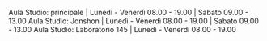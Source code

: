 Aula Studio: principale | Lunedì - Venerdì 08.00 - 19.00 | Sabato 09.00 - 13.00
Aula Studio: Jonshon | Lunedì - Venerdì 08.00 - 19.00 | Sabato 09.00 - 13.00
Aula Studio: Laboratorio 145 | Lunedì - Venerdì 08.00 - 19.00
